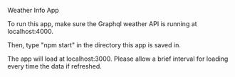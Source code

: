 Weather Info App

To run this app, make sure the Graphql weather API is running at localhost:4000.

Then, type "npm start" in the directory this app is saved in.

The app will load at localhost:3000. Please allow a brief interval for loading every time the data if refreshed.
